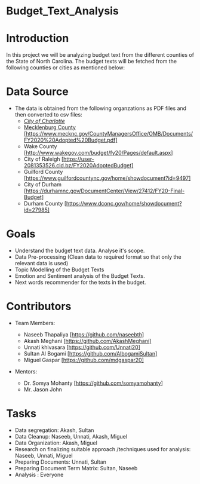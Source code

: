 # Budget_Text_Analysis

# Introduction 

In this project we will be analyzing budget text from the different counties of the State of North Carolina. The budget texts will be fetched from the following counties or cities as mentioned below:
  
  
  # Data Source
  * The data is obtained from the following organzations as PDF files and then converted to csv files:
      * <address><a href="https://charlottenc.gov/budget/FY2020%20Documents/FY%202020%20Adopted%20Budget%20Book%207-31%20Complete.pdf">City of Charlotte</address>
      * Mecklenburg County [https://www.mecknc.gov/CountyManagersOffice/OMB/Documents/FY2020%20Adopted%20Budget.pdf]
      * Wake County [http://www.wakegov.com/budget/fy20/Pages/default.aspx] 
      * City of Raleigh [https://user-2081353526.cld.bz/FY2020AdoptedBudget] 
      * Guilford County [https://www.guilfordcountync.gov/home/showdocument?id=9497]
      * City of Durham [https://durhamnc.gov/DocumentCenter/View/27412/FY20-Final-Budget] 
      * Durham County [https://www.dconc.gov/home/showdocument?id=27985] 
  
  
 # Goals
 * Understand the budget text data. Analyse it's scope.
 * Data Pre-processing (Clean data to required format so that only the relevant data is used)
 * Topic Modelling of the Budget Texts
 * Emotion and Sentiment analysis of the Budget Texts.
 * Next words recommender for the texts in the budget.
 
 # Contributors 
 * Team Members:
    * Naseeb Thapaliya [https://github.com/naseebth]
    * Akash Meghani [https://github.com/AkashMeghani]
    * Unnati khivasara [https://github.com/Unnati20]
    * Sultan Al Bogami [https://github.com/AlbogamiSultan]
    * Miguel Gaspar [https://github.com/mdgaspar20]
    
* Mentors:
    * Dr. Somya Mohanty [https://github.com/somyamohanty]
    * Mr. Jason John 
    
# Tasks
* Data segregation: Akash, Sultan
* Data Cleanup: Naseeb, Unnati, Akash, Miguel
* Data Organization: Akash, Miguel
* Research on finalizing suitable approach /techniques used for analysis: Naseeb, Unnati, Miguel
* Preparing Documents: Unnati, Sultan 
* Preparing Document Term Matrix: Sultan, Naseeb
* Analysis : Everyone


